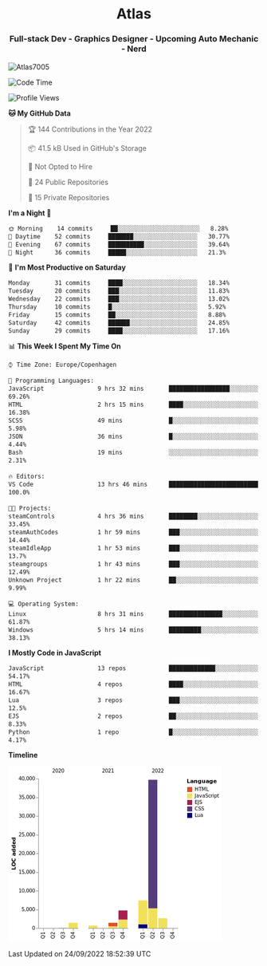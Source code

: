 <h1 align="center">Atlas</h1>
<h3 align="center">Full-stack Dev - Graphics Designer - Upcoming Auto Mechanic - Nerd</h3>

<p><img align="center" src="https://github-readme-stats.vercel.app/api/top-langs?username=Atlas7005&show_icons=true&locale=en&layout=compact" alt="Atlas7005" /></p>

<!--START_SECTION:waka-->
![Code Time](http://img.shields.io/badge/Code%20Time-690%20hrs%2057%20mins-blue)

![Profile Views](http://img.shields.io/badge/Profile%20Views-7-blue)

**🐱 My GitHub Data** 

> 🏆 144 Contributions in the Year 2022
 > 
> 📦 41.5 kB Used in GitHub's Storage 
 > 
> 🚫 Not Opted to Hire
 > 
> 📜 24 Public Repositories 
 > 
> 🔑 15 Private Repositories  
 > 
**I'm a Night 🦉** 

```text
🌞 Morning    14 commits     ██░░░░░░░░░░░░░░░░░░░░░░░   8.28% 
🌆 Daytime    52 commits     ███████░░░░░░░░░░░░░░░░░░   30.77% 
🌃 Evening    67 commits     ██████████░░░░░░░░░░░░░░░   39.64% 
🌙 Night      36 commits     █████░░░░░░░░░░░░░░░░░░░░   21.3%

```
📅 **I'm Most Productive on Saturday** 

```text
Monday       31 commits     ████░░░░░░░░░░░░░░░░░░░░░   18.34% 
Tuesday      20 commits     ███░░░░░░░░░░░░░░░░░░░░░░   11.83% 
Wednesday    22 commits     ███░░░░░░░░░░░░░░░░░░░░░░   13.02% 
Thursday     10 commits     █░░░░░░░░░░░░░░░░░░░░░░░░   5.92% 
Friday       15 commits     ██░░░░░░░░░░░░░░░░░░░░░░░   8.88% 
Saturday     42 commits     ██████░░░░░░░░░░░░░░░░░░░   24.85% 
Sunday       29 commits     ████░░░░░░░░░░░░░░░░░░░░░   17.16%

```


📊 **This Week I Spent My Time On** 

```text
⌚︎ Time Zone: Europe/Copenhagen

💬 Programming Languages: 
JavaScript               9 hrs 32 mins       █████████████████░░░░░░░░   69.26% 
HTML                     2 hrs 15 mins       ████░░░░░░░░░░░░░░░░░░░░░   16.38% 
SCSS                     49 mins             █░░░░░░░░░░░░░░░░░░░░░░░░   5.98% 
JSON                     36 mins             █░░░░░░░░░░░░░░░░░░░░░░░░   4.44% 
Bash                     19 mins             ░░░░░░░░░░░░░░░░░░░░░░░░░   2.31%

🔥 Editors: 
VS Code                  13 hrs 46 mins      █████████████████████████   100.0%

🐱‍💻 Projects: 
steamControls            4 hrs 36 mins       ████████░░░░░░░░░░░░░░░░░   33.45% 
steamAuthCodes           1 hr 59 mins        ███░░░░░░░░░░░░░░░░░░░░░░   14.44% 
steamIdleApp             1 hr 53 mins        ███░░░░░░░░░░░░░░░░░░░░░░   13.7% 
steamgroups              1 hr 43 mins        ███░░░░░░░░░░░░░░░░░░░░░░   12.49% 
Unknown Project          1 hr 22 mins        ██░░░░░░░░░░░░░░░░░░░░░░░   9.99%

💻 Operating System: 
Linux                    8 hrs 31 mins       ███████████████░░░░░░░░░░   61.87% 
Windows                  5 hrs 14 mins       █████████░░░░░░░░░░░░░░░░   38.13%

```

**I Mostly Code in JavaScript** 

```text
JavaScript               13 repos            █████████████░░░░░░░░░░░░   54.17% 
HTML                     4 repos             ████░░░░░░░░░░░░░░░░░░░░░   16.67% 
Lua                      3 repos             ███░░░░░░░░░░░░░░░░░░░░░░   12.5% 
EJS                      2 repos             ██░░░░░░░░░░░░░░░░░░░░░░░   8.33% 
Python                   1 repo              █░░░░░░░░░░░░░░░░░░░░░░░░   4.17%

```


**Timeline**

![Chart not found](https://raw.githubusercontent.com/Atlas7005/Atlas7005/master/charts/bar_graph.png) 


 Last Updated on 24/09/2022 18:52:39 UTC
<!--END_SECTION:waka-->

